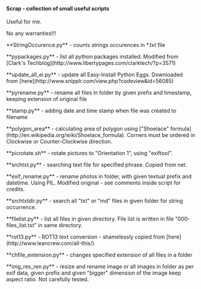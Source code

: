 <h4>Scrap - collection of small useful scripts</h4>
Useful for me.</p>
No any warranties!!!</p>
**StringOccurence.py** - counts strings occurences in *.txt file</p>
**pypackages.py** - list all python packages installed. Modified from [Clark's Techblog](http://www.libertypages.com/clarktech/?p=3571) </p> 
**update_all_ei.py** - update all Easy-Install Python Eggs. Downloaded from [here](http://www.snipplr.com/view.php?codeview&id=56085)</p>
**pyrename.py** - rename all files in folder by given prefix and timestamp, keeping extension of original file</p>
**stamp.py** - adding date and time stamp when file was created to filename</p>
**polygon_area** - calculating area of polygon using ["Shoelace" formula](http://en.wikipedia.org/wiki/Shoelace_formula). Corners must be ordered in Clockwise or Counter-Clockwise direction. </p>
**picrotate.sh** - rotate pictures to "Orientation 1", using "exiftool". </p>
**srchtxt.py** - searching text file for specified phrase. Copied from net.</p>
**exif_rename.py** - rename photos in folder, with given textual prefix and datetime. Using PIL. Modified original - see comments inside script for credits.</p>
**srchtxtdir.py** - search all "txt" or "md" files in given folder for string occurrence.</p>
**filelist.py** - list all files in given directory. File list is written in file "000-files_list.txt" in same directory.</p>
**rot13.py** - ROT13 text conversion - shamelessly copied from [here](http://www.leancrew.com/all-this/)</p>
**chfile_extension.py** - changes specified extension of all files in a folder</p>
**img_res_ren.py** - resize and rename image or all images in folder as per exif data, given prefix and given "bigger" dimension of the image keep aspect ratio. Not carefully tested.